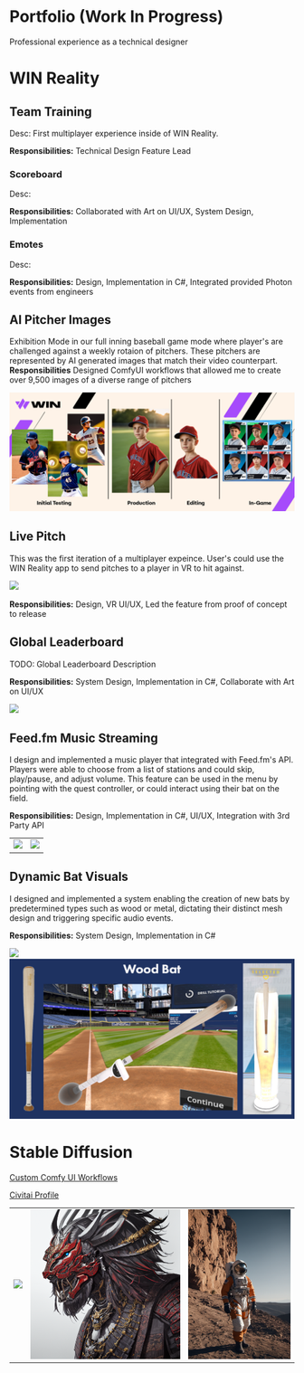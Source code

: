 # Portfolio (Work In Progress)
Professional experience as a technical designer

# WIN Reality
## Team Training
Desc: First multiplayer experience inside of WIN Reality.

**Responsibilities:** Technical Design Feature Lead

### Scoreboard
Desc:

**Responsibilities:** Collaborated with Art on UI/UX, System Design, Implementation

### Emotes
Desc:

**Responsibilities:** Design, Implementation in C#, Integrated provided Photon events from engineers


## AI Pitcher Images
Exhibition Mode in our full inning baseball game mode where player's are challenged against a weekly rotaion of pitchers. These pitchers are represented by AI generated images that match their video counterpart.
**Responsibilities** Designed ComfyUI workflows that allowed me to create over 9,500 images of a diverse range of pitchers 

<img src="Assets\AI_Pitchers.png">


## Live Pitch
This was the first iteration of a multiplayer expeince. User's could use the WIN Reality app to send pitches to a player in VR to hit against.

<img src="Assets\LivePitchDemo.gif">

**Responsibilities:** Design, VR UI/UX, Led the feature from proof of concept to release

## Global Leaderboard
TODO: Global Leaderboard Description

**Responsibilities:** System Design, Implementation in C#, Collaborate with Art on UI/UX

<img src="Assets\Leaderboard.gif">

## Feed.fm Music Streaming
I design and implemented a music player that integrated with Feed.fm's API. Players were able to choose from a list of stations and could skip, play/pause, and adjust volume. This feature can be used in the menu by pointing with the quest controller, or could interact using their bat on the field.

**Responsibilities:** Design, Implementation in C#, UI/UX, Integration with 3rd Party API

<table>
  <tr>
    <td><img src="Assets\FeedFm_Pod.gif"></td>
    <td><img src="Assets\FeedFm_Field.gif"></td>
  </tr>
</table>

## Dynamic Bat Visuals
I designed and implemented a system enabling the creation of new bats by predetermined types such as wood or metal, dictating their distinct mesh design and triggering specific audio events.

**Responsibilities:** System Design, Implementation in C#

<img src="Assets\BatVisuals.gif">
<img src="Assets\WoodBatShowcase.png">

# Stable Diffusion
[Custom Comfy UI Workflows](https://github.com/JacobPoteet/ComfyUI_Workflows)

[Civitai Profile](https://civitai.com/user/JacobPoteet/posts)
<table>
  <tr>
    <td><img src="Assets\AI_Image_1.png"></td>
    <td><img src="Assets\AI_Image_2.png"></td>
    <td><img src="Assets\AI_Image_3.png"></td>
  </tr>
</table>
